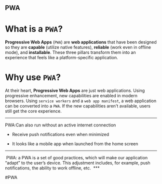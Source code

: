 ## PWA
# What is a `PWA`?

**Progressive Web Apps** (`PWA`) are **web applications** that have been designed so they are **capable** (utilize native features), **reliable** (work even in offline mode), and **installable**. These three pillars transform them into an experience that feels like a platform-specific application.

# Why use `PWA`?

At their heart, **Progressive Web Apps** are just web applications. Using progressive enhancement, new capabilities are enabled in modern browsers. Using `service workers` and a `web app manifest`, a web application can be converted into a `PWA`. If the new capabilities aren't available, users still get the core experience.

***
PWA:Can also run without an active internet connection

-   Receive push notifications even when minimized
    
-   It looks like a mobile app when launched from the home screen
***
 PWA: a PWA is a set of good practices, which will make our application “adapt” to the user’s device. This adjustment includes, for example, push notifications, the ability to work offline, etc.
 ***
 

#PWA
